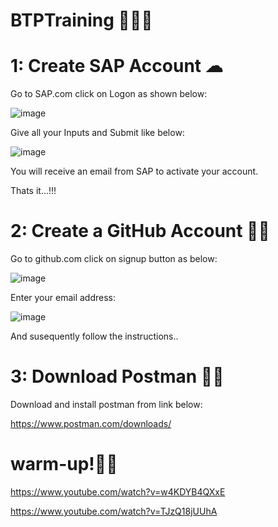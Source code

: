 # BTPTraining 🚀🚀🚀

# 1: Create SAP Account ☁

Go to SAP.com
click on Logon as shown below:

![image](https://user-images.githubusercontent.com/102216258/160810597-43eef2b5-208f-44ba-a7a9-65029afc535b.png)

Give all your Inputs and Submit like below:

![image](https://user-images.githubusercontent.com/102216258/160811726-9418c8b7-96a5-41e4-83e6-a1e9b5560e16.png)

You will receive an email from SAP to activate your account.

Thats it...!!! 


# 2: Create a GitHub Account 👩‍💻

Go to github.com
click on signup button as below:

![image](https://user-images.githubusercontent.com/102216258/160812266-f157d49a-7329-46c8-9c25-a6fab5fde521.png)

Enter your email address:

![image](https://user-images.githubusercontent.com/102216258/160812445-5ccb0c7d-8c21-45ce-a6a9-fd04bee3beef.png)

And susequently follow the instructions..

# 3: Download Postman 👩‍🚀

Download and install postman from link below:

https://www.postman.com/downloads/


# warm-up!🏌️‍♀️
https://www.youtube.com/watch?v=w4KDYB4QXxE

https://www.youtube.com/watch?v=TJzQ18jUUhA

